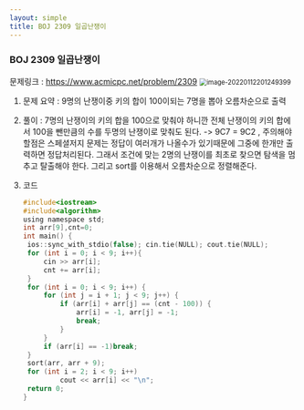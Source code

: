 ```yaml
---
layout: simple
title: BOJ 2309 일곱난쟁이
---
```


### BOJ 2309 일곱난쟁이

문제링크 : https://www.acmicpc.net/problem/2309
<img src="C:\Users\whwog\AppData\Roaming\Typora\typora-user-images\image-20220112201249399.png" alt="image-20220112201249399" style="zoom:80%;" />



1. 문제 요약 : 9명의 난쟁이중 키의 합이 100이되는 7명을 뽑아 오름차순으로 출력

   

2. 풀이 : 7명의 난쟁이의 키의 합을 100으로 맞춰야 하니깐 전체 난쟁이의 키의 합에서 100을 뺀만큼의 수를 두명의 난쟁이로 맞춰도 된다.  -> 9C7 = 9C2 , 주의해야 할점은 스페셜저지 문제는 정답이 여러개가 나올수가 있기때문에 그중에 한개만 출력하면 정답처리된다. 그래서 조건에 맞는 2명의 난쟁이를 최초로 찾으면 탐색을 멈추고 탈출해야 한다. 그리고 sort를 이용해서 오름차순으로 정렬해준다.



3. 코드

   ```c
   #include<iostream>
   #include<algorithm>
   using namespace std;
   int arr[9],cnt=0;
   int main() {
   	ios::sync_with_stdio(false); cin.tie(NULL); cout.tie(NULL);
   	for (int i = 0; i < 9; i++){
   		cin >> arr[i];
   		cnt += arr[i];
   	}
   	for (int i = 0; i < 9; i++) {
   		for (int j = i + 1; j < 9; j++) {
   			if (arr[i] + arr[j] == (cnt - 100)) {
   				arr[i] = -1, arr[j] = -1;
   				break;
   			}
   		}
   		if (arr[i] == -1)break;
   	}
   	sort(arr, arr + 9);
   	for (int i = 2; i < 9; i++)
   			cout << arr[i] << "\n";
   	return 0;
   }
   ```
